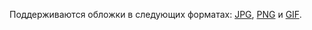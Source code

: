 Поддерживаются обложки в следующих форматах: [JPG](https://ru.wikipedia.org/wiki/JPEG), [PNG](https://ru.wikipedia.org/wiki/PNG) и [GIF](https://ru.wikipedia.org/wiki/GIF).